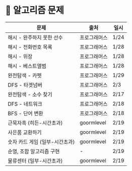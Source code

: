 # :bookmark: 알고리즘 문제

| 문제                           | 출처         | 일시 |
| ------------------------------ | ------------ | ---- |
| 해시 - 완주하지 못한 선수      | 프로그래머스 | 1/24 |
| 해시 - 전화번호 목록           | 프로그래머스 | 1/28 |
| 해시 - 위장                    | 프로그래머스 | 1/28 |
| 해시 - 베스트앨범              | 프로그래머스 | 1/28 |
| 완전탐색 - 카펫                | 프로그래머스 | 1/29 |
| DFS - 타겟넘버                 | 프로그래머스 | 2/3  |
| 완전탐색 - 소수 찾기           | 프로그래머스 | 2/17 |
| DFS - 네트워크                 | 프로그래머스 | 2/18 |
| BFS - 단어 변환                | 프로그래머스 | 2/18 |
| 근묵자흑 (히든-시간초과)       | goormlevel   | 2/19 |
| 사은품 교환하기                | goormlevel   | 2/19 |
| 숫자 카드 게임 (일부-시간초과) | goormlevel   | 2/19 |
| 순열, 조합 알고리즘 구현       | -            | 2/19 |
| 물류센터 (일부-시간초과)       | goormlevel   | 2/19 |

